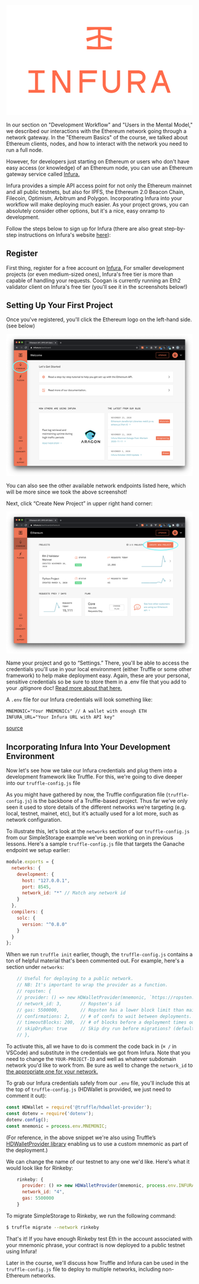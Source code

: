 ![Infura logo](../../../img/S04/infura-logo.png)

In our section on "Development Workflow" and "Users in the Mental Model," we described our interactions with the Ethereum network going through a network gateway. In the "Ethereum Basics" of the course, we talked about Ethereum clients, nodes, and how to interact with the network you need to run a full node.

However, for developers just starting on Ethereum or users who don't have easy access (or knowledge) of an Ethereum node, you can use an Ethereum gateway service called <a href="https://infura.io" target="_blank" rel="noopener noreferrer">Infura.</a>

Infura provides a simple API access point for not only the Ethereum mainnet and all public testnets, but also for IPFS, the Ethereum 2.0 Beacon Chain, Filecoin, Optimism, Arbitrum and Polygon. Incorporating Infura into your workflow will make deploying much easier. As your project grows, you can absolutely consider other options, but it's a nice, easy onramp to development.

Follow the steps below to sign up for Infura (there are also great step-by-step instructions on Infura's website <a href="https://blog.infura.io/getting-started-with-infura-28e41844cc89/" target="_blank" rel="noopener noreferrer">here</a>):

## Register

First thing, register for a free account on <a href="https://infura.io" target="_blank" rel="noopener noreferrer">Infura.</a> For smaller development projects (or even medium-sized ones), Infura's free tier is more than capable of handling your requests. Coogan is currently running an Eth2 validator client on Infura's free tier (you'll see it in the screenshots below!)

## Setting Up Your First Project

Once you've registered, you'll click the Ethereum logo on the left-hand side. (see below)

![Selecting Ethereum endpoint on Infura](../../../img/S04/infura-1.png)

You can also see the other available network endpoints listed here, which will be more since we took the above screenshot!

Next, click “Create New Project” in upper right hand corner:

![Selecting Create New Project on Infura](../../../img/S04/infura-2.png)

Name your project and go to “Settings.” There, you'll be able to access the credentials you'll use in your local environment (either Truffle or some other framework) to help make deployment easy. Again, these are your personal, sensitive credentials so be sure to store them in a .env file that you add to your .gitignore doc! <a href="https://consensys.net/blog/developers/how-to-avoid-uploading-your-private-key-to-github-approaches-to-prevent-making-your-secrets-public/" target="_blank" rel="noopener noreferrer">Read more about that here.</a>

A `.env` file for our Infura credentials will look something like:

```
MNEMONIC="Your MNEMONICs" // A wallet with enough ETH
INFURA_URL="Your Infura URL with API key"
```

<a href="https://ethereum.stackexchange.com/questions/96929/infura-io-secret-configuration-in-hdwalletprovider-truffle-config-js" target="_blank" rel="noopener noreferrer">source</a>

## Incorporating Infura Into Your Development Environment

Now let's see how we take our Infura credentials and plug them into a development framework like Truffle. For this, we're going to dive deeper into our `truffle-config.js` file

As you might have gathered by now, the Truffle configuration file (`truffle-config.js`) is the backbone of a Truffle-based project. Thus far we’ve only seen it used to store details of the different networks we’re targeting (e.g. local, testnet, mainet, etc), but it’s actually used for a lot more, such as network configuration.

To illustrate this, let's look at the <code>networks</code> section of our `truffle-config.js` from our SimpleStorage example we've been working on in previous lessons. Here's a sample `truffle-config.js` file that targets the Ganache endpoint we setup earlier:

```javascript
module.exports = {
  networks: {
    development: {
      host: "127.0.0.1",
      port: 8545,
      network_id: "*" // Match any network id
    }
  },
  compilers: {
    solc: {
      version: "^0.8.0"
    }
  }
};
```

When we run `truffle init` earlier, though, the `truffle-config.js` contains a ton of helpful material that's been commented out. For example, here's a section under `networks`:

```javascript
    // Useful for deploying to a public network.
    // NB: It's important to wrap the provider as a function.
    // ropsten: {
    // provider: () => new HDWalletProvider(mnemonic, `https://ropsten.infura.io/v3/YOUR-PROJECT-ID`),
    // network_id: 3,       // Ropsten's id
    // gas: 5500000,        // Ropsten has a lower block limit than mainnet
    // confirmations: 2,    // # of confs to wait between deployments. (default: 0)
    // timeoutBlocks: 200,  // # of blocks before a deployment times out  (minimum/default: 50)
    // skipDryRun: true     // Skip dry run before migrations? (default: false for public nets )
    // },
```

To activate this, all we have to do is comment the code back in (`⌘ /` in VSCode) and substitute in the credentials we got from Infura. Note that you need to change the `YOUR-PROJECT-ID` and well as whatever subdomain network you'd like to work from. Be sure as well to change the `network_id` to <a href="https://besu.hyperledger.org/en/stable/Concepts/NetworkID-And-ChainID/" target="_blank" rel="noopener noreferrer">the appropriate one for your network.</a> 

To grab our Infura credentials safely from our `.env` file, you'll include this at the top of `truffle-config.js` (HDWallet is provided, we just need to comment it out):

```javascript
const HDWallet = require('@truffle/hdwallet-provider');
const dotenv = require('dotenv');
dotenv.config();
const mnemonic = process.env.MNEMONIC;
```

(For reference, in the above snippet we're also using Truffle’s <a href="https://github.com/trufflesuite/truffle/tree/develop/packages/hdwallet-provider" target="_blank" rel="noopener noreferrer">HDWalletProvider library</a> enabling us to use a custom mnemonic as part of the deployment.) 

We can change the name of our testnet to any one we'd like. Here's what it would look like for Rinkeby:

```javascript
    rinkeby: {
      provider: () => new HDWalletProvider(mnemonic, process.env.INFURA_URL),
      network_id: "4",
      gas: 5500000
    }
```

To migrate SimpleStorage to Rinkeby, we run the following command:

```bash
$ truffle migrate --network rinkeby
```

That's it! If you have enough Rinkeby test Eth in the account associated with your mnemonic phrase, your contract is now deployed to a public testnet using Infura!

Later in the course, we'll discuss how Truffle and Infura can be used in the `truffle-config.js` file to deploy to multiple networks, including non-Ethereum networks.